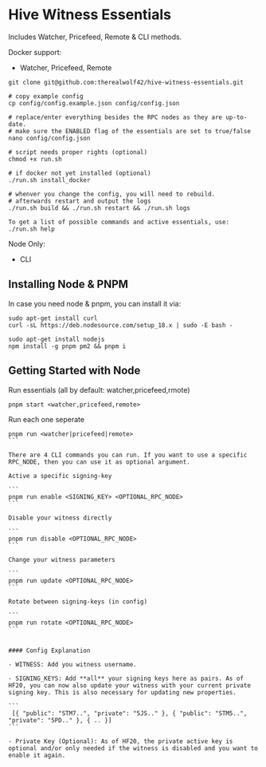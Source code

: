 # Hive Witness Essentials

Includes Watcher, Pricefeed, Remote & CLI methods.

Docker support:

- Watcher, Pricefeed, Remote

```
git clone git@github.com:therealwolf42/hive-witness-essentials.git

# copy example config
cp config/config.example.json config/config.json

# replace/enter everything besides the RPC nodes as they are up-to-date.
# make sure the ENABLED flag of the essentials are set to true/false
nano config/config.json

# script needs proper rights (optional)
chmod +x run.sh

# if docker not yet installed (optional)
./run.sh install_docker

# whenver you change the config, you will need to rebuild.
# afterwards restart and output the logs
./run.sh build && ./run.sh restart && ./run.sh logs

To get a list of possible commands and active essentials, use: ./run.sh help
```

Node Only:

- CLI

## Installing Node & PNPM

In case you need node & pnpm, you can install it via:

```
sudo apt-get install curl
curl -sL https://deb.nodesource.com/setup_18.x | sudo -E bash -

sudo apt-get install nodejs
npm install -g pnpm pm2 && pnpm i
```

## Getting Started with Node

Run essentials (all by default: watcher,pricefeed,rmote)

```
pnpm start <watcher,pricefeed,remote>
```

Run each one seperate

````
pnpm run <watcher|pricefeed|remote>
```

There are 4 CLI commands you can run. If you want to use a specific RPC_NODE, then you can use it as optional argument.

Active a specific signing-key

```
pnpm run enable <SIGNING_KEY> <OPTIONAL_RPC_NODE>
```

Disable your witness directly

```
pnpm run disable <OPTIONAL_RPC_NODE>
```

Change your witness parameters

```
pnpm run update <OPTIONAL_RPC_NODE>
```

Rotate between signing-keys (in config)

```
pnpm run rotate <OPTIONAL_RPC_NODE>
```


#### Config Explanation

- WITNESS: Add you witness username.

- SIGNING_KEYS: Add **all** your signing keys here as pairs. As of HF20, you can now also update your witness with your current private signing key. This is also necessary for updating new properties.

```
 [{ "public": "STM7..", "private": "5JS.." }, { "public": "STM5..", "private": "5PD.." }, { .. }]
```

- Private Key (Optional): As of HF20, the private active key is optional and/or only needed if the witness is disabled and you want to enable it again.